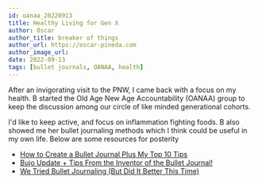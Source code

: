 ```yaml
---
id: oanaa_20220913
title: Healthy Living for Gen X
author: Oscar
author_title: breaker of things
author_url: https://oscar-pineda.com
author_image_url:
date: 2022-09-13
tags: [bullet journals, OANAA, health]
---
```


After an invigorating visit to the PNW, I came back with a focus on my health. B started the Old Age New Age Accountability (OANAA) group to keep the discussion among our circle of like minded generational cohorts.

I'd like to keep active, and focus on inflammation fighting foods. B also showed me her bullet journaling methods which I think could be useful in my own life. Below are some resources for posterity

- [How to Create a Bullet Journal Plus My Top 10 Tips](https://www.youtube.com/watch?app=desktop&v=jkZEEQG6IVE&themeRefresh=1)
- [Bujo Update + Tips From the Inventor of the Bullet Journal!](https://www.youtube.com/watch?v=TTlHT3d2Grs)
- [We Tried Bullet Journaling (But Did It Better This Time)](https://www.youtube.com/watch?v=nBv5cRbAqGU)
